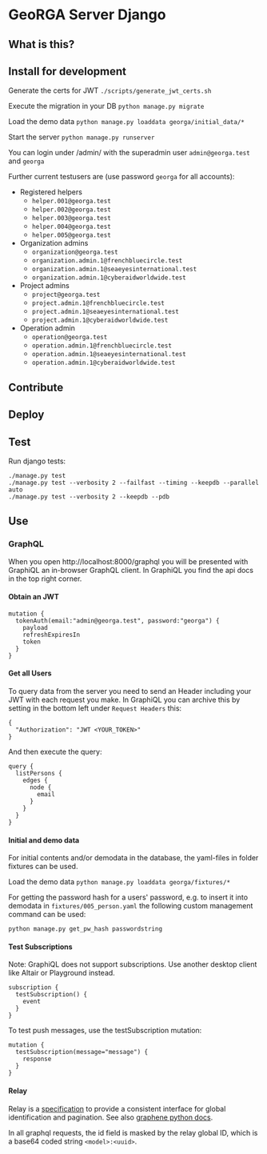 # GeoRGA Server Django

## What is this?


## Install for development
Generate the certs for JWT `./scripts/generate_jwt_certs.sh`

Execute the migration in your DB `python manage.py migrate`

Load the demo data `python manage.py loaddata georga/initial_data/*`

Start the server `python manage.py runserver`

You can login under /admin/ with the superadmin user `admin@georga.test` and `georga`

Further current testusers are (use password `georga` for all accounts):

- Registered helpers
    - `helper.001@georga.test`
    - `helper.002@georga.test`
    - `helper.003@georga.test`
    - `helper.004@georga.test`
    - `helper.005@georga.test`
- Organization admins
    - `organization@georga.test`
    - `organization.admin.1@frenchbluecircle.test`
    - `organization.admin.1@seaeyesinternational.test`
    - `organization.admin.1@cyberaidworldwide.test`
- Project admins
    - `project@georga.test`
    - `project.admin.1@frenchbluecircle.test`
    - `project.admin.1@seaeyesinternational.test`
    - `project.admin.1@cyberaidworldwide.test`
- Operation admin
    - `operation@georga.test`
    - `operation.admin.1@frenchbluecircle.test`
    - `operation.admin.1@seaeyesinternational.test`
    - `operation.admin.1@cyberaidworldwide.test`


## Contribute


## Deploy


## Test

Run django tests:

    ./manage.py test
    ./manage.py test --verbosity 2 --failfast --timing --keepdb --parallel auto
    ./manage.py test --verbosity 2 --keepdb --pdb


## Use

### GraphQL

When you open http://localhost:8000/graphql you will be presented with GraphiQL an in-browser GraphQL client.
In GraphiQL you find the api docs in the top right corner.

#### Obtain an JWT
```
mutation {
  tokenAuth(email:"admin@georga.test", password:"georga") {
    payload
    refreshExpiresIn
    token
  }
}
```


#### Get all Users
To query data from the server you need to send an Header including your JWT with each request you make.
In GraphiQL you can archive this by setting in the bottom left under `Request Headers` this:
```
{
  "Authorization": "JWT <YOUR_TOKEN>"
}
```
And then execute the query:
```
query {
  listPersons {
    edges {
      node {
        email
      }
    }
  }
}
```

#### Initial and demo data
For initial contents and/or demodata in the database, the yaml-files in folder fixtures can be used.

Load the demo data `python manage.py loaddata georga/fixtures/*`

For getting the password hash for a users' password, e.g. to insert it into demodata in `fixtures/005_person.yaml` the following custom management command can be used:

`python manage.py get_pw_hash passwordstring`


#### Test Subscriptions
Note: GraphiQL does not support subscriptions.
Use another desktop client like Altair or Playground instead.

```
subscription {
  testSubscription() {
    event
  }
}
```

To test push messages, use the testSubscription mutation:

```
mutation {
  testSubscription(message="message") {
    response
  }
}
```

#### Relay
Relay is a [specification](https://relay.dev/docs/guides/graphql-server-specification/)
to provide a consistent interface for global identification and pagination.
See also [graphene python docs](https://docs.graphene-python.org/en/latest/relay/).

In all graphql requests, the id field is masked by the relay global ID,
which is a base64 coded string `<model>:<uuid>`.

